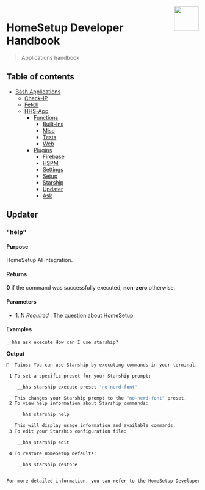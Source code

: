<img src="https://iili.io/HvtxC1S.png" width="64" height="64" align="right" />

# HomeSetup Developer Handbook
>
> Applications handbook

## Table of contents

<!-- toc -->

- [Bash Applications](../../../../applications.md)
  - [Check-IP](../../check-ip.md#check-ip)
  - [Fetch](../../fetch.md#fetch)
  - [HHS-App](../../hhs-app.md#homesetup-application)
    - [Functions](../../hhs-app.md#functions)
      - [Built-Ins](../functions/built-ins.md)
      - [Misc](../functions/misc.md)
      - [Tests](../functions/tests.md)
      - [Web](../functions/web.md)
    - [Plugins](../../hhs-app.md#plug-ins)
      - [Firebase](firebase.md)
      - [HSPM](hspm.md)
      - [Settings](settings.md)
      - [Setup](setup.md)
      - [Starship](starship.md)
      - [Updater](updater.md)
      - [Ask](ask.md)

<!-- tocstop -->

## Updater

### "help"

#### **Purpose**

HomeSetup AI integration.

#### **Returns**

**0** if the command was successfully executed; **non-zero** otherwise.

#### **Parameters**

- $1..$N _Required_ : The question about HomeSetup.

#### **Examples**

`__hhs ask execute How can I use starship?`

**Output**

```bash
  Taius: You can use Starship by executing commands in your terminal. Here are some examples:

 1 To set a specific preset for your Starship prompt:

    __hhs starship execute preset 'no-nerd-font'

   This changes your Starship prompt to the "no-nerd-font" preset.
 2 To view help information about Starship commands:

    __hhs starship help

   This will display usage information and available commands.
 3 To edit your Starship configuration file:

    __hhs starship edit

 4 To restore HomeSetup defaults:

    __hhs starship restore


For more detailed information, you can refer to the HomeSetup Developer Handbook, specifically the section on Starship. You can also visit the Starship website at [starship.rs]( https://starship.rs/).
```
